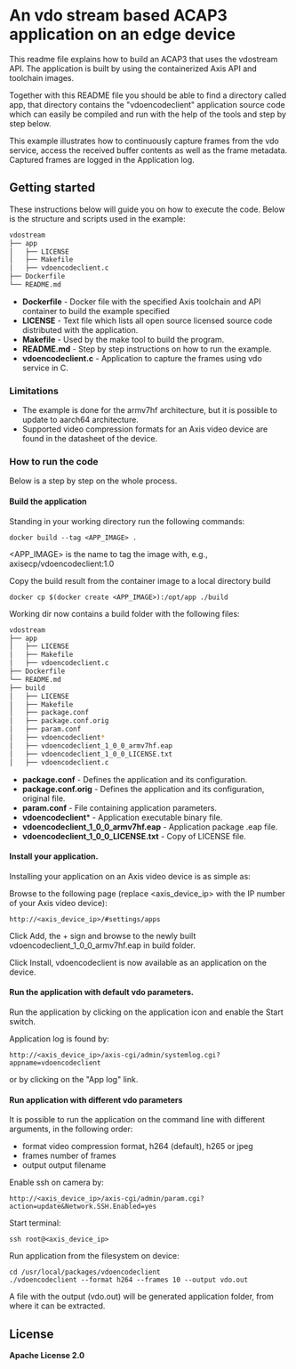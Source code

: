 # An vdo stream based ACAP3 application on an edge device
This readme file explains how to build an ACAP3 that uses the vdostream API. The application is built by using the containerized Axis API and toolchain images.

Together with this README file you should be able to find a directory called app, that directory contains the "vdoencodeclient" application source code which can easily be compiled and run with the help of the tools and step by step below.

This example illustrates how to continuously capture frames from the vdo service, access the received buffer contents as well as the frame metadata. Captured frames are logged in the Application log.

## Getting started
These instructions below will guide you on how to execute the code. Below is the structure and scripts used in the example:

```bash
vdostream
├── app
│   ├── LICENSE
│   ├── Makefile
│   ├── vdoencodeclient.c
├── Dockerfile
└── README.md
```
* **Dockerfile**        - Docker file with the specified Axis toolchain and API container to build the example specified
* **LICENSE**           - Text file which lists all open source licensed source code distributed with the application.
* **Makefile**          - Used by the make tool to build the program.
* **README.md**         - Step by step instructions on how to run the example.
* **vdoencodeclient.c** - Application to capture the frames using vdo service in C.

### Limitations
* The example is done for the armv7hf architecture, but it is possible to update to aarch64 architecture.
* Supported video compression formats for an Axis video device are found in the datasheet of the device.

### How to run the code
Below is a step by step on the whole process.

#### Build the application
Standing in your working directory run the following commands:
```
docker build --tag <APP_IMAGE> .
```
<APP_IMAGE> is the name to tag the image with, e.g., axisecp/vdoencodeclient:1.0

Copy the build result from the container image to a local directory build
```
docker cp $(docker create <APP_IMAGE>):/opt/app ./build
```

Working dir now contains a build folder with the following files:
```bash
vdostream
├── app
│   ├── LICENSE
│   ├── Makefile
│   ├── vdoencodeclient.c
├── Dockerfile
└── README.md
├── build
│   ├── LICENSE
│   ├── Makefile
│   ├── package.conf
│   ├── package.conf.orig
│   ├── param.conf
│   ├── vdoencodeclient*
│   ├── vdoencodeclient_1_0_0_armv7hf.eap
│   ├── vdoencodeclient_1_0_0_LICENSE.txt
│   ├── vdoencodeclient.c
```
* **package.conf**                       - Defines the application and its configuration.
* **package.conf.orig**                  - Defines the application and its configuration, original file.
* **param.conf**                         - File containing application parameters.
* **vdoencodeclient***                   - Application executable binary file.
* **vdoencodeclient_1_0_0_armv7hf.eap**  - Application package .eap file.
* **vdoencodeclient_1_0_0_LICENSE.txt**  - Copy of LICENSE file.

#### Install your application.
Installing your application on an Axis video device is as simple as:

Browse to the following page (replace <axis_device_ip> with the IP number of your Axis video device):
```
http://<axis_device_ip>/#settings/apps
```

Click Add, the + sign and browse to the newly built vdoencodeclient_1_0_0_armv7hf.eap in build folder.

Click Install, vdoencodeclient is now available as an application on the device.

#### Run the application with default vdo parameters.

Run the application by clicking on the application icon and enable the Start switch.

Application log is found by:
```
http://<axis_device_ip>/axis-cgi/admin/systemlog.cgi?appname=vdoencodeclient
```
or by clicking on the "App log" link.

#### Run application with different vdo parameters

It is possible to run the application on the command line with different arguments, in the following order:
* format
  video compression format, h264 (default), h265 or jpeg
* frames
  number of frames
* output
  output filename

Enable ssh on camera by:
```
http://<axis_device_ip>/axis-cgi/admin/param.cgi?action=update&Network.SSH.Enabled=yes
```

Start terminal:
```
ssh root@<axis_device_ip>
```

Run application from the filesystem on device:
```
cd /usr/local/packages/vdoencodeclient
./vdoencodeclient --format h264 --frames 10 --output vdo.out
```

A file with the output (vdo.out) will be generated application folder, from where it can be extracted.

## License
**Apache License 2.0**
